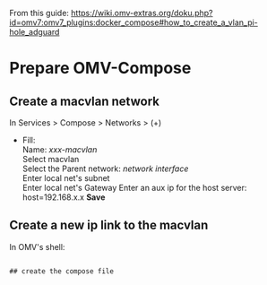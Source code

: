 From this guide: https://wiki.omv-extras.org/doku.php?id=omv7:omv7_plugins:docker_compose#how_to_create_a_vlan_pi-hole_adguard
# Prepare OMV-Compose
## Create a macvlan network
In Services > Compose > Networks > (+)
- Fill:  
  Name: _xxx-macvlan_  
  Select macvlan  
  Select the Parent network: _network interface_  
  Enter local net's subnet  
  Enter local net's Gateway
  Enter an aux ip for the host server: host=192.168.x.x
  **Save**
## Create a new ip link to the macvlan
In OMV's shell:
```$ ip link add adguard-host link br0 type macvlan mode bridge

## create the compose file
